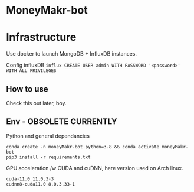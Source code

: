 # MoneyMakr-bot

# Infrastructure

Use docker to launch MongoDB + InfluxDB instances.

Config influxDB `influx CREATE USER admin WITH PASSWORD '<password>' WITH ALL PRIVILEGES`

## How to use

Check this out later, boy.


## Env - OBSOLETE CURRENTLY

Python and general dependancies

    conda create -n moneyMakr-bot python=3.8 && conda activate moneyMakr-bot
    pip3 install -r requirements.txt

GPU acceleration /w CUDA and cuDNN, here version used on Arch linux.
```
cuda-11.0 11.0.3-3
cudnn8-cuda11.0 8.0.3.33-1
```

